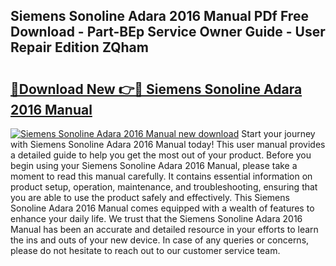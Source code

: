 ## Siemens Sonoline Adara 2016 Manual PDf Free Download - Part-BEp Service Owner Guide - User Repair Edition ZQham

# <h2><a href="http://bc46136.oget.top/?id=Siemens+Sonoline+Adara+2016+Manual">🔗Download New 👉🔴 Siemens Sonoline Adara 2016 Manual</a></h2>

[![Siemens Sonoline Adara 2016 Manual new download](https://i.imgur.com/5g1atiW.png)](http://bc46136.oget.top/?id=Siemens+Sonoline+Adara+2016+Manual)
Start your journey with Siemens Sonoline Adara 2016 Manual today! This user manual provides a detailed guide to help you get the most out of your product. Before you begin using your Siemens Sonoline Adara 2016 Manual, please take a moment to read this manual carefully. It contains essential information on product setup, operation, maintenance, and troubleshooting, ensuring that you are able to use the product safely and effectively. This Siemens Sonoline Adara 2016 Manual comes equipped with a wealth of features to enhance your daily life. We trust that the Siemens Sonoline Adara 2016 Manual has been an accurate and detailed resource in your efforts to learn the ins and outs of your new device. In case of any queries or concerns, please do not hesitate to reach out to our customer service team.
